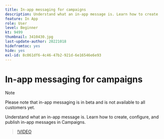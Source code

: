 ```yaml
---
title: In-app messaging for campaigns
description: Understand what an in-app message is. Learn how to create, configure, and publish in-app messages in Campaigns.
feature: In App
role: User
level: Beginner
kt: 9499
thumbnail: 3410430.jpg
last-update-author: 20221018
hidefromtoc: yes
hide: yes
exl-id: 8c061df6-4c46-47b2-921d-6e16546e6e93
---
```

# In-app messaging for campaigns

>[!NOTE]
> 
> Please note that in-app messaging is in beta and is not available to all customers yet.
>  

Understand what an in-app message is. Learn how to create, configure, and publish in-app messages in Campaigns.

>[!VIDEO](https://video.tv.adobe.com/v/3410430?quality=12&learn=on)
